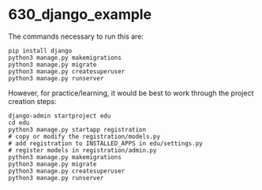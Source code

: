 # 630_django_example

The commands necessary to run this are:

```
pip install django
python3 manage.py makemigrations 
python3 manage.py migrate
python3 manage.py createsuperuser
python3 manage.py runserver
```
However, for practice/learning, it would be best to work through the project creation steps:

```
django-admin startproject edu
cd edu
python3 manage.py startapp registration
# copy or modify the registration/models.py
# add registration to INSTALLED_APPS in edu/settings.py
# register models in registration/admin.py
python3 manage.py makemigrations 
python3 manage.py migrate
python3 manage.py createsuperuser
python3 manage.py runserver
```
